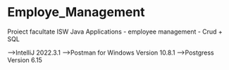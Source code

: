 # Employe_Management
Proiect facultate ISW
Java Applications - employee management - Crud + SQL

-->IntelliJ 2022.3.1
-->Postman for Windows Version 10.8.1
-->Postgress Version 6.15
